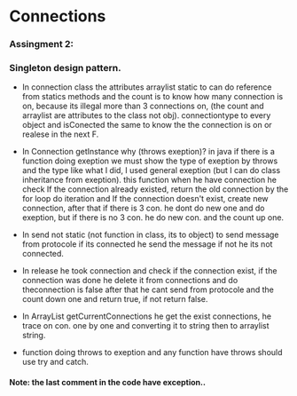 # Connections
### Assingment 2:
### Singleton design pattern.

- In connection class
 the attributes arraylist static to can do reference from statics methods and the count is to know 
 how many connection is on, because its illegal more than 3 connections on, (the count and arraylist 
 are attributes to the class not obj).
 connectiontype to every object and isConected the same to know the the connection is on or realese in the next F.

- In Connection getInstance
 why (throws exeption)? in java if there is a function doing exeption we must show the type of exeption by throws and the type
 like what I did, I used general exeption (but I can do class inheritance from exeption).
 this function when he have connection he check  If the connection already existed, return the old connection
 by the for loop do iteration and If the connection doesn't exist, create new connection, after that if there is 3 con.
 he dont do new one and do exeption, but if there is no 3 con. he do new con. and the count up one. 

- In send
 not static (not function in class, its to object) to send message from protocole if its connected he send the message 
 if not he its not connected.

- In release
 he took connection and check if the connection exist, if the connection was done he delete it from connections and 
 do theconnection is false after that he cant send from protocole and the count down one and return true, if not
 return false.

- In ArrayList<String> getCurrentConnections
 he get the exist connections, he trace on con. one by one and converting it to string then to arraylist string.

- function doing throws to exeption 
 and any function have throws should use try and catch.

#### Note: the last comment in the code have exception..
 
   
 
